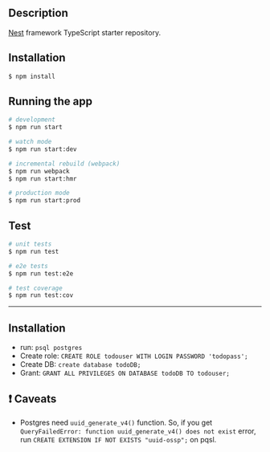 ## Description

[Nest](https://github.com/nestjs/nest) framework TypeScript starter repository.

## Installation

```bash
$ npm install
```

## Running the app

```bash
# development
$ npm run start

# watch mode
$ npm run start:dev

# incremental rebuild (webpack)
$ npm run webpack
$ npm run start:hmr

# production mode
$ npm run start:prod
```

## Test

```bash
# unit tests
$ npm run test

# e2e tests
$ npm run test:e2e

# test coverage
$ npm run test:cov
```

- - - -
## Installation

* run: `psql postgres`
* Create role: `CREATE ROLE todouser WITH LOGIN PASSWORD 'todopass';`
* Create DB: `create database todoDB;`
* Grant: `GRANT ALL PRIVILEGES ON DATABASE todoDB TO todouser;`

## :exclamation: Caveats
* Postgres need `uuid_generate_v4()` function. So, if you get `QueryFailedError: function uuid_generate_v4() does not exist` error, run `CREATE EXTENSION IF NOT EXISTS "uuid-ossp";` on pqsl.